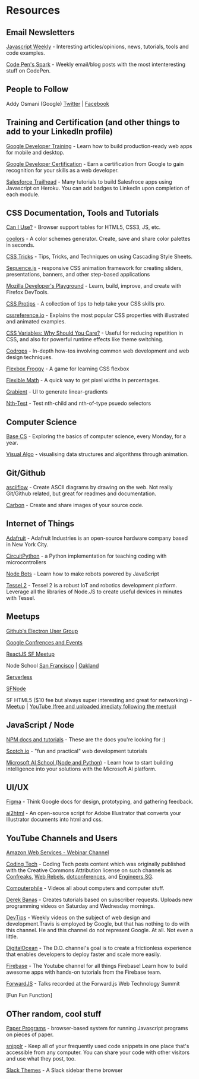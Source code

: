 # Resources

## Email Newsletters

[Javascript Weekly](http://javascriptweekly.com) - Interesting articles/opinions, news, tutorials, tools and code examples.

[Code Pen's Spark](https://codepen.io/spark) - Weekly email/blog posts with the most intenteresting stuff on CodePen.

## People to Follow 
 Addy Osmani (Google) [Twitter](https://twitter.com/addyosmani) | [Facebook](https://www.facebook.com/addyosmaniofficial/)

## Training and Certification (and other things to add to your LinkedIn profile)

[Google Developer Training](https://developers.google.com/training/web/) - Learn how to build production-ready web apps for mobile and desktop. 

[Google Developer Certification](https://developers.google.com/training/certification/) - Earn a certification from Google to gain recognition for your skills as a web developer. 

[Salesforce Trailhead](https://trailhead.salesforce.com/) - Many tutorials to build Salesfroce apps using Javascript on Heroku. You can add badges to LinkedIn upon completion of each module.

## CSS Documentation, Tools and Tutorials

[Can I Use?](https://caniuse.com/) - Browser support tables for HTML5, CSS3, JS, etc.

[coolors](https://coolors.co/) - A color schemes generator. Create, save and share color palettes in seconds.

[CSS Tricks](https://css-tricks.com/) - Tips, Tricks, and Techniques on using Cascading Style Sheets.

[Sequence.js](https://www.sequencejs.com/) - responsive CSS animation framework for creating sliders, presentations, banners, and other step-based applications

[Mozilla Developer's Playground](https://mozilladevelopers.github.io/playground/) - Learn, build, improve, and create with Firefox DevTools.

[CSS Protips](https://github.com/AllThingsSmitty/css-protips#protips) - A collection of tips to help take your CSS skills pro.

[cssreference.io](http://cssreference.io/) - Explains the most popular CSS properties with illustrated and animated examples.

[CSS Variables: Why Should You Care?](https://developers.google.com/web/updates/2016/02/css-variables-why-should-you-care) - Useful for reducing repetition in CSS, and also for powerful runtime effects like theme switching.

[Codrops](https://tympanus.net/codrops/category/tutorials/) - In-depth how-tos involving common web development and web design techniques.

[Flexbox Froggy](http://flexboxfroggy.com/) - A game for learning CSS flexbox

[Flexible Math](http://responsv.com/flexible-math/) - A quick way to get pixel widths in percentages.

[Grabient](https://www.grabient.com/) - UI to generate linear-gradients

[Nth-Test](http://www.topdesignagencies.com/nth-test/) - Test nth-child and nth-of-type psuedo selectors

## Computer Science

[Base CS](https://medium.com/basecs) - Exploring the basics of computer science, every Monday, for a year.

[Visual Algo](https://visualgo.net) - visualising data structures and algorithms through animation.

## Git/Github 

[asciiflow](http://asciiflow.com/) - Create ASCII diagrams by drawing on the web. Not really Git/Github related, but great for readmes and documentation.

[Carbon](https://carbon.now.sh) - Create and share images of your source code.

## Internet of Things

[Adafruit](https://www.adafruit.com/) - Adafruit Industries is an open-source hardware company based in New York City.

[CircuitPython](https://github.com/adafruit/circuitpython) - a Python implementation for teaching coding with microcontrollers

[Node Bots](http://nodebots.io/) - Learn how to make robots powered by JavaScript

[Tessel 2](https://tessel.io) - Tessel 2 is a robust IoT and robotics development platform. Leverage all the libraries of Node.JS to create useful devices in minutes with Tessel.

## Meetups

[Github's Electron User Group](https://www.meetup.com/Bay-Area-Electron-User-Group/)

[Google Confrences and Events](https://developers.google.com/events/)

[ReactJS SF Meetup](https://www.meetup.com/ReactJS-San-Francisco/)

Node School [San Francisco](https://nodeschool.io/sanfrancisco/) | [Oakland](https://nodeschool.io/oakland/)

[Serverless](https://www.meetup.com/Serverless)

[SFNode](https://www.meetup.com/sfnode)

SF HTML5 ($10 fee but always super interesting and great for networking) - [Meetup](https://www.meetup.com/sfhtml5/) | [YouTube (free and uploaded imediaty following the meetup)](https://www.youtube.com/channel/UCyupHmJVuUGpCMzemHYnUqQ)

## JavaScript / Node

[NPM docs and tutorials](https://docs.npmjs.com/) - These are the docs you're looking for :)

[Scotch.io](https://scotch.io/tutorials) - "fun and practical" web development tutorials

[Microsoft AI School (Node and Python)](https://aischool.microsoft.com/learning-paths) - Learn how to start building intelligence into your solutions with the Microsoft AI platform.

## UI/UX

[Figma](https://www.figma.com) - Think Google docs for design, prototyping, and gathering feedback.

[ai2html](http://ai2html.org/) - An open-source script for Adobe Illustrator that converts your Illustrator documents into html and css.

## YouTube Channels and Users

[Amazon Web Services - Webinar Channel](https://www.youtube.com/channel/UCT-nPlVzJI-ccQXlxjSvJmw)

[Coding Tech](https://www.youtube.com/channel/UCtxCXg-UvSnTKPOzLH4wJaQ) - Coding Tech posts content which was originally published with the Creative Commons Attribution license on such channels as [Confreaks](https://www.youtube.com/user/Confreaks), [Web Rebels](https://www.youtube.com/channel/UCM9cTs_C0PmTlHXTNrqTpnw), [dotconferences](https://www.youtube.com/user/dotconferences), and [Engineers.SG](https://www.youtube.com/channel/UCjRZr5HQKHVKP3SZdX8y8Qw).

[Computerphile](https://www.youtube.com/channel/UC9-y-6csu5WGm29I7JiwpnA) - Videos all about computers and computer stuff.

[Derek Banas](https://www.youtube.com/channel/UCwRXb5dUK4cvsHbx-rGzSgw) - Creates tutorials based on subscriber requests. Uploads new programming videos on Saturday and Wednesday mornings.

[DevTips](https://www.youtube.com/channel/UCyIe-61Y8C4_o-zZCtO4ETQ) - Weekly videos on the subject of web design and development.Travis is employed by Google, but that has nothing to do with this channel. He and this channel do not represent Google. At all. Not even a little.

[DigitalOcean](https://www.youtube.com/channel/UCaPX53JLxxSbwZz_Ra_cL0g) - The D.O. channel's goal is to create a frictionless experience that enables developers to deploy faster and scale more easily.

[Firebase](https://www.youtube.com/user/Firebase/) - The Youtube channel for all things Firebase! Learn how to build awesome apps with hands-on tutorials from the Firebase team.

[ForwardJS](https://www.youtube.com/channel/UCYAA7wi7PkwLgeWjyslUn2A) - Talks recorded at the Forward.js Web Technology Summit

[Fun Fun Function]

## OTher random, cool stuff

[Paper Programs](https://paperprograms.org) - browser-based system for running Javascript programs on pieces of paper.

[snipplr](http://snipplr.com) - Keep all of your frequently used code snippets in one place that's accessible from any computer. You can share your code with other visitors and use what they post, too.

[Slack Themes](http://slackthemes.net) - A Slack sidebar theme browser
